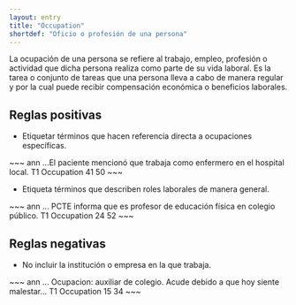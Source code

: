 ```yaml
---
layout: entry
title: "Occupation"
shortdef: "Oficio o profesión de una persona"
---
```


La ocupación de una persona se refiere al trabajo, empleo, profesión o actividad que dicha persona realiza como parte de su vida laboral. Es la tarea o conjunto de tareas que una persona lleva a cabo de manera regular y por la cual puede recibir compensación económica o beneficios laborales. 

## Reglas positivas

* Etiquetar términos que hacen referencia directa a ocupaciones específicas.

<div class="annotation-correct" markdown="1">
~~~ ann
...El paciente mencionó que trabaja como enfermero en el hospital local.
T1 Occupation 41 50 
~~~
</div>

* Etiqueta términos que describen roles laborales de manera general.

<div class="annotation-correct" markdown="1">
~~~ ann
... PCTE informa que es profesor de educación física en colegio público.
T1 Occupation 24 52 
~~~
</div>

## Reglas negativas

* No incluir la institución o empresa en la que trabaja.

<div class="annotation-incorrect" markdown="1">
~~~ ann
... Ocupacion: auxiliar de colegio. Acude debido a que hoy siente malestar...
T1 Occupation 15 34 
~~~
</div>

